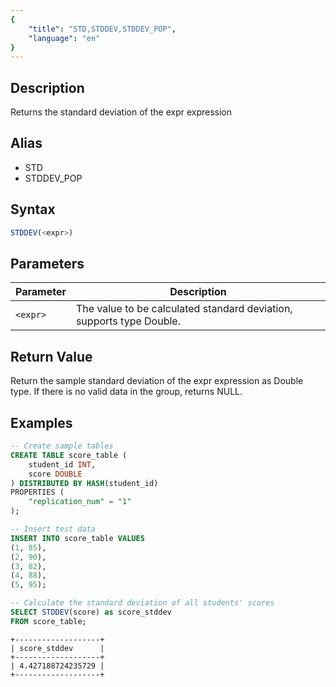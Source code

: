 ```yaml
---
{
    "title": "STD,STDDEV,STDDEV_POP",
    "language": "en"
}
---
```


## Description

Returns the standard deviation of the expr expression

## Alias

- STD
- STDDEV_POP

## Syntax

```sql
STDDEV(<expr>)
```

## Parameters

| Parameter | Description |
| -- | -- |
| `<expr>` | The value to be calculated standard deviation, supports type Double. |

## Return Value

Return the sample standard deviation of the expr expression as Double type.
If there is no valid data in the group, returns NULL.

## Examples
```sql
-- Create sample tables
CREATE TABLE score_table (
    student_id INT,
    score DOUBLE
) DISTRIBUTED BY HASH(student_id)
PROPERTIES (
    "replication_num" = "1"
);

-- Insert test data
INSERT INTO score_table VALUES
(1, 85),
(2, 90),
(3, 82),
(4, 88),
(5, 95);

-- Calculate the standard deviation of all students' scores
SELECT STDDEV(score) as score_stddev
FROM score_table;
```

```text
+-------------------+
| score_stddev      |
+-------------------+
| 4.427188724235729 |
+-------------------+
```
